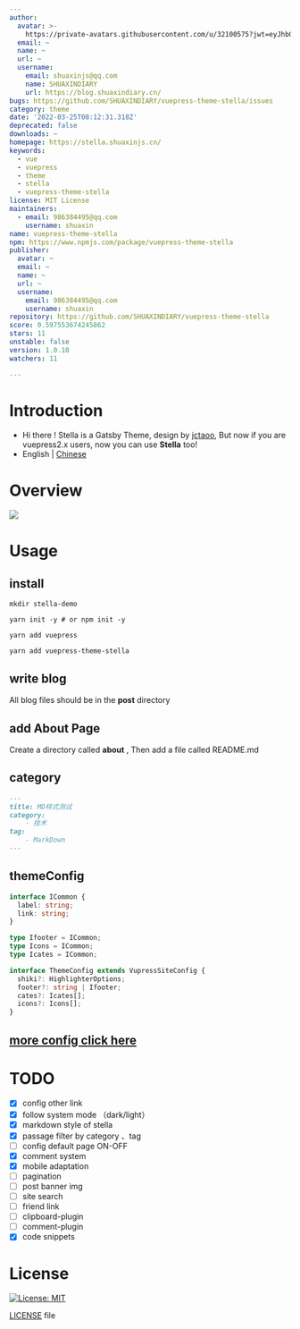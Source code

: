 ```yaml
---
author:
  avatar: >-
    https://private-avatars.githubusercontent.com/u/32100575?jwt=eyJhbGciOiJIUzI1NiIsInR5cCI6IkpXVCJ9.eyJpc3MiOiJnaXRodWIuY29tIiwiYXVkIjoicmF3LmdpdGh1YnVzZXJjb250ZW50LmNvbSIsImtleSI6ImtleTEiLCJleHAiOjE3MzQ2NzM1NjAsIm5iZiI6MTczNDY3MjM2MCwicGF0aCI6Ii91LzMyMTAwNTc1In0.YBGi3Vof354c1RVgpNizR5xJcmcqtZtDdHTdzXzDh9c&v=4
  email: ~
  name: ~
  url: ~
  username:
    email: shuaxinjs@qq.com
    name: SHUAXINDIARY
    url: https://blog.shuaxindiary.cn/
bugs: https://github.com/SHUAXINDIARY/vuepress-theme-stella/issues
category: theme
date: '2022-03-25T08:12:31.318Z'
deprecated: false
downloads: ~
homepage: https://stella.shuaxinjs.cn/
keywords:
  - vue
  - vuepress
  - theme
  - stella
  - vuepress-theme-stella
license: MIT License
maintainers:
  - email: 986384495@qq.com
    username: shuaxin
name: vuepress-theme-stella
npm: https://www.npmjs.com/package/vuepress-theme-stella
publisher:
  avatar: ~
  email: ~
  name: ~
  url: ~
  username:
    email: 986384495@qq.com
    username: shuaxin
repository: https://github.com/SHUAXINDIARY/vuepress-theme-stella
score: 0.597553674245862
stars: 11
unstable: false
version: 1.0.10
watchers: 11

---
```


# Introduction
- Hi there ! Stella is a Gatsby Theme, design by [jctaoo](https://github.com/jctaoo), But now if you are vuepress2.x users, now you can use **Stella** too!
- English | [Chinese](./README_CN.md)
# Overview
![](./stella_cover.png)

# Usage

## install

```shell
mkdir stella-demo

yarn init -y # or npm init -y

yarn add vuepress

yarn add vuepress-theme-stella
```

## write blog
All blog files should be in the **post** directory

## add About Page
Create a directory called **about** , Then add a file called README.md

## category

```md
---
title: MD样式测试
category:
    - 技术
tag:
    - MarkDown
---
```

## themeConfig
```ts
interface ICommon {
  label: string;
  link: string;
}

type Ifooter = ICommon;
type Icons = ICommon;
type Icates = ICommon;

interface ThemeConfig extends VupressSiteConfig {
  shiki?: HighlighterOptions;
  footer?: string | Ifooter;
  cates?: Icates[];
  icons?: Icons[];
}
```

## [more config click here](https://stella.shuaxinjs.cn/about/)


<!-- # Feature -->

# TODO
- [x] config other link
- [x] follow system mode （dark/light）
- [x] markdown style of stella
- [x] passage filter by category 、tag
- [ ] config default page ON-OFF
- [x] comment system
- [x] mobile adaptation
- [ ] pagination
- [ ] post banner img
- [ ] site search
- [ ] friend link
- [ ] clipboard-plugin
- [ ] comment-plugin
- [X] code snippets

# License
[![License: MIT](https://img.shields.io/badge/License-0BSD-yellow.svg)](https://opensource.org/licenses/0BSD)


[LICENSE](https://github.com/SHUAXINDIARY/vuepress-theme-stella/blob/main/LICENSE) file
